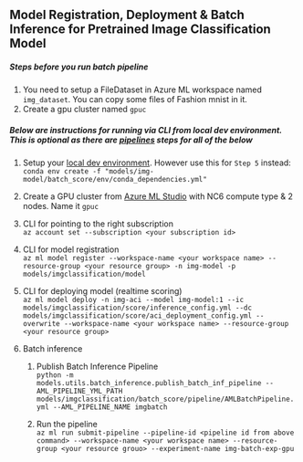 ## Model Registration, Deployment & Batch Inference for Pretrained Image Classification Model

##### Steps before you run batch pipeline
1. You need to setup a FileDataset in Azure ML workspace named `img_dataset`. You can copy some files of Fashion mnist in it.
2. Create a gpu cluster named `gpuc`

##### Below are instructions for running via CLI from local dev environment. This is optional as there are [pipelines](mlops/model_pipelines/img-model) steps for all of the below 
1. Setup your [local dev environment](/docs/SetupLocalDevEnvironment.md). However use this for `Step 5` instead:
<BR> `conda env create -f "models/img-model/batch_score/env/conda_dependencies.yml"`

2. Create a GPU cluster from [Azure ML Studio](https://ml.azure.com) with NC6 compute type & 2 nodes. Name it `gpuc`

3. CLI for pointing to the right subscription
<BR> `az account set --subscription <your subscription id>`
4. CLI for model registration
<BR> `az ml model register --workspace-name <your workspace name> --resource-group <your resource group> -n img-model -p models/imgclassification/model`

5. CLI for deploying model (realtime scoring)
<BR>`az ml model deploy -n img-aci --model img-model:1 --ic   models/imgclassification/score/inference_config.yml --dc  models/imgclassification/score/aci_deployment_config.yml --overwrite --workspace-name <your workspace name> --resource-group <your resource group>`

6. Batch inference
    1. Publish Batch Inference Pipeline
        <BR> `python -m models.utils.batch_inference.publish_batch_inf_pipeline --AML_PIPELINE_YML_PATH models/imgclassification/batch_score/pipeline/AMLBatchPipeline.yml --AML_PIPELINE_NAME imgbatch`

    2. Run the pipeline 
    <BR> `az ml run submit-pipeline --pipeline-id <pipeline id from above command> --workspace-name <your workspace name> --resource-group <your resource grouo> --experiment-name img-batch-exp-gpu`